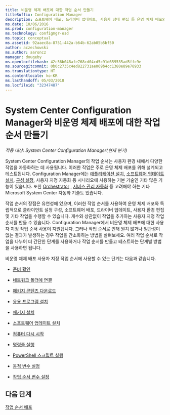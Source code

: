 ```yaml
---
title: 비운영 체제 배포에 대한 작업 순서 만들기
titleSuffix: Configuration Manager
description: 소프트웨어 배포, 드라이버 업데이트, 사용자 상태 편집 등 운영 체제 배포와 관련이 없는 작업 순서를 만듭니다.
ms.date: 10/06/2016
ms.prod: configuration-manager
ms.technology: configmgr-osd
ms.topic: conceptual
ms.assetid: 92aaec8a-8751-442a-b64b-62ab05b5bf50
author: aczechowski
ms.author: aaroncz
manager: dougeby
ms.openlocfilehash: 42c56b048afe768cd04cd5c91d659535ad5ffc9e
ms.sourcegitcommit: 0b0c2735c4ed822731ae069b4cc1380e89e78933
ms.translationtype: HT
ms.contentlocale: ko-KR
ms.lasthandoff: 05/03/2018
ms.locfileid: "32347487"
---
```

# <a name="create-a-task-sequence-for-non-operating-system-deployments-with-system-center-configuration-manager"></a>System Center Configuration Manager와 비운영 체제 배포에 대한 작업 순서 만들기

*적용 대상: System Center Configuration Manager(현재 분기)*

System Center Configuration Manager의 작업 순서는 사용자 환경 내에서 다양한 작업을 자동화하는 데 사용됩니다. 이러한 작업은 주로 운영 체제 배포를 위해 설계되고 테스트됩니다.  Configuration Manager에는 [애플리케이션 설치](../../apps/understand/introduction-to-application-management.md), [소프트웨어 업데이트 설치](../../sum/understand/software-updates-introduction.md), [구성 설정](../../compliance/understand/ensure-device-compliance.md), 사용자 지정 자동화 등 시나리오에 사용하는 기본 기술인 기타 많은 기능이 있습니다. 또한 [Orchestrator](https://technet.microsoft.com/library/hh237242.aspx) , [서비스 관리 자동화](https://technet.microsoft.com/library/dn469260.aspx) 등 고려해야 하는 기타 Microsoft System Center 자동화 기술도 있습니다.  

작업 순서의 장점은 유연성에 있으며, 이러한 작업 순서를 사용하여 운영 체제 배포와 독립적으로 클라이언트 설정 구성, 소프트웨어 배포, 드라이버 업데이트, 사용자 환경 편집 및 기타 작업을 수행할 수 있습니다. 개수와 상관없이 작업을 추가하는 사용자 지정 작업 순서를 만들 수 있습니다. Configuration Manager에서 비운영 체제 배포에 대한 사용자 지정 작업 순서 사용이 지원됩니다. 그러나 작업 순서로 인해 원치 않거나 일관성이 없는 결과가 발생하는 경우 작업을 간소화하는 방법을 살펴보세요. 여러 작업 순서로 작업을 나누어 더 간단한 단계를 사용하거나 작업 순서를 만들고 테스트하는 단계별 방법을 사용하면 됩니다.

 비운영 체제 배포 사용자 지정 작업 순서에 사용할 수 있는 단계는 다음과 같습니다.  

-   [준비 확인](../understand/task-sequence-steps.md#BKMK_CheckReadiness)  

-   [네트워크 폴더에 연결](../understand/task-sequence-steps.md#BKMK_ConnectToNetworkFolder)  

-   [패키지 콘텐츠 다운로드](../understand/task-sequence-steps.md#BKMK_DownloadPackageContent)  

-   [응용 프로그램 설치](../understand/task-sequence-steps.md#BKMK_InstallApplication)  

-   [패키지 설치](../understand/task-sequence-steps.md#BKMK_InstallPackage)  

-   [소프트웨어 업데이트 설치](../understand/task-sequence-steps.md#BKMK_InstallSoftwareUpdates)  

-   [컴퓨터 다시 시작](../understand/task-sequence-steps.md#BKMK_RestartComputer)   

-   [명령줄 실행](../understand/task-sequence-steps.md#BKMK_RunCommandLine)  

-   [PowerShell 스크립트 실행](../understand/task-sequence-steps.md#BKMK_RunPowerShellScript)  

-   [동적 변수 설정](../understand/task-sequence-steps.md#BKMK_SetDynamicVariables)  

-   [작업 순서 변수 설정](../understand/task-sequence-steps.md#BKMK_SetTaskSequenceVariable)  

## <a name="next-steps"></a>다음 단계 
[작업 순서 배포](manage-task-sequences-to-automate-tasks.md#BKMK_DeployTS)
